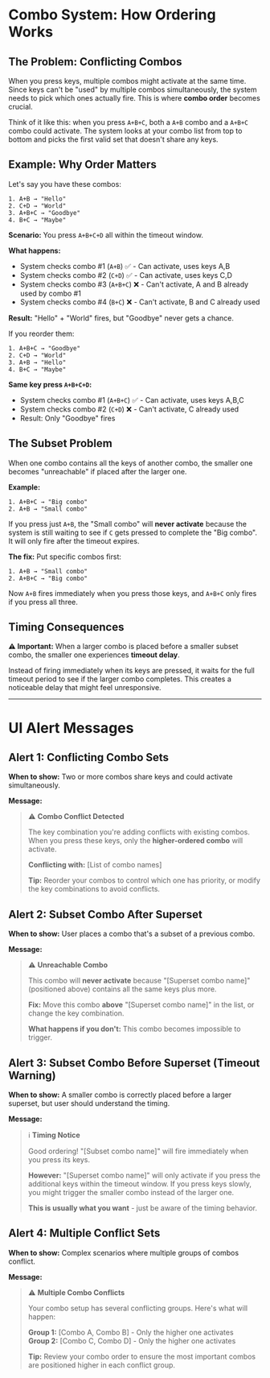 # Combo System: How Ordering Works

## The Problem: Conflicting Combos

When you press keys, multiple combos might activate at the same time. Since keys can't be "used" by multiple combos simultaneously, the system needs to pick which ones actually fire. This is where **combo order** becomes crucial.

Think of it like this: when you press `A+B+C`, both a `A+B` combo and a `A+B+C` combo could activate. The system looks at your combo list from top to bottom and picks the first valid set that doesn't share any keys.

## Example: Why Order Matters

Let's say you have these combos:
```
1. A+B → "Hello"
2. C+D → "World" 
3. A+B+C → "Goodbye"
4. B+C → "Maybe"
```

**Scenario:** You press `A+B+C+D` all within the timeout window.

**What happens:** 
- System checks combo #1 (`A+B`) ✅ - Can activate, uses keys A,B
- System checks combo #2 (`C+D`) ✅ - Can activate, uses keys C,D  
- System checks combo #3 (`A+B+C`) ❌ - Can't activate, A and B already used by combo #1
- System checks combo #4 (`B+C`) ❌ - Can't activate, B and C already used

**Result:** "Hello" + "World" fires, but "Goodbye" never gets a chance.

If you reorder them:
```
1. A+B+C → "Goodbye"  
2. C+D → "World"
3. A+B → "Hello"
4. B+C → "Maybe" 
```

**Same key press `A+B+C+D`:**
- System checks combo #1 (`A+B+C`) ✅ - Can activate, uses keys A,B,C
- System checks combo #2 (`C+D`) ❌ - Can't activate, C already used
- Result: Only "Goodbye" fires

## The Subset Problem

When one combo contains all the keys of another combo, the smaller one becomes "unreachable" if placed after the larger one.

**Example:**
```
1. A+B+C → "Big combo"
2. A+B → "Small combo"  
```

If you press just `A+B`, the "Small combo" will **never activate** because the system is still waiting to see if `C` gets pressed to complete the "Big combo". It will only fire after the timeout expires.

**The fix:** Put specific combos first:
```
1. A+B → "Small combo"
2. A+B+C → "Big combo"
```

Now `A+B` fires immediately when you press those keys, and `A+B+C` only fires if you press all three.

## Timing Consequences  

**⚠️ Important:** When a larger combo is placed before a smaller subset combo, the smaller one experiences **timeout delay**.

Instead of firing immediately when its keys are pressed, it waits for the full timeout period to see if the larger combo completes. This creates a noticeable delay that might feel unresponsive.

---

# UI Alert Messages

## Alert 1: Conflicting Combo Sets
**When to show:** Two or more combos share keys and could activate simultaneously.

**Message:**
> ⚠️ **Combo Conflict Detected**
> 
> The key combination you're adding conflicts with existing combos. When you press these keys, only the **higher-ordered combo** will activate.
> 
> **Conflicting with:** [List of combo names]
> 
> **Tip:** Reorder your combos to control which one has priority, or modify the key combinations to avoid conflicts.

## Alert 2: Subset Combo After Superset
**When to show:** User places a combo that's a subset of a previous combo.

**Message:**
> ⚠️ **Unreachable Combo**
> 
> This combo will **never activate** because "[Superset combo name]" (positioned above) contains all the same keys plus more.
> 
> **Fix:** Move this combo **above** "[Superset combo name]" in the list, or change the key combination.
> 
> **What happens if you don't:** This combo becomes impossible to trigger.

## Alert 3: Subset Combo Before Superset (Timeout Warning)
**When to show:** A smaller combo is correctly placed before a larger superset, but user should understand the timing.

**Message:**
> ℹ️ **Timing Notice**
> 
> Good ordering! "[Subset combo name]" will fire immediately when you press its keys.
> 
> **However:** "[Superset combo name]" will only activate if you press the additional keys within the timeout window. If you press keys slowly, you might trigger the smaller combo instead of the larger one.
> 
> **This is usually what you want** - just be aware of the timing behavior.

## Alert 4: Multiple Conflict Sets
**When to show:** Complex scenarios where multiple groups of combos conflict.

**Message:**
> ⚠️ **Multiple Combo Conflicts**
> 
> Your combo setup has several conflicting groups. Here's what will happen:
> 
> **Group 1:** [Combo A, Combo B] - Only the higher one activates  
> **Group 2:** [Combo C, Combo D] - Only the higher one activates
> 
> **Tip:** Review your combo order to ensure the most important combos are positioned higher in each conflict group.
